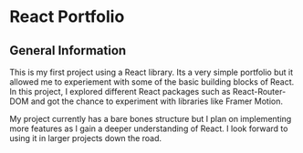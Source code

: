 # React Portfolio

## General Information 
This is my first project using a React library. Its a very simple portfolio but it allowed me to experiement with some of the basic building blocks of React. In this project, I explored different React packages such as React-Router-DOM and got the chance to experiment with libraries like Framer Motion. 

My project currently has a bare bones structure but I plan on implementing more features as I gain a deeper understanding of React. I look forward to using it in larger projects down the road. 

